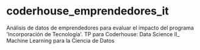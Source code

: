 # coderhouse_emprendedores_it
Análisis de datos de emprendedores para evaluar el impacto del programa 'Incorporación de Tecnología'. TP para Coderhouse: Data Science II_ Machine Learning para la Ciencia de Datos
